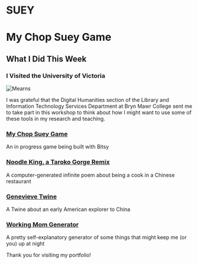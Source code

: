 # SUEY

# My Chop Suey Game



## What I Did This Week
### I Visited the University of Victoria

![Mearns](IMG_0677.jpeg)

I was grateful that the Digital Humanities section of the Library and Information Technology Services Department at Bryn Mawr College sent me to take part in this workshop to think about how I might want to use some of these tools in my research and teaching.

### [My Chop Suey Game](Suey.html)
An in progress game being built with Bitsy

### [Noodle King, a Taroko Gorge Remix](taroko-gorge.html)
A computer-generated infinite poem about being a cook in a Chinese restaurant

### [Genevieve Twine](Genevieve.html)
A Twine about an early American explorer to China

### [Working Mom Generator](WorkingMom.html)
A pretty self-explanatory generator of some things that might keep me (or you) up at night

Thank you for visiting my portfolio!